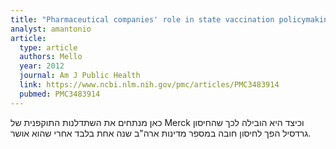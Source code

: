 ```yaml
---
title: "Pharmaceutical companies' role in state vaccination policymaking: the case of human papillomavirus vaccination"
analyst: amantonio
article:
  type: article
  authors: Mello
  year: 2012
  journal: Am J Public Health
  link: https://www.ncbi.nlm.nih.gov/pmc/articles/PMC3483914
  pubmed: PMC3483914
---
```


כאן מנתחים את השתדלנות התוקפנית של Merck וכיצד היא הובילה לכך שהחיסון גרדסיל הפך לחיסון חובה במספר מדינות ארה"ב שנה אחת בלבד אחרי שהוא אושר.

